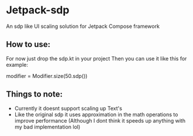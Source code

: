 
# Jetpack-sdp

An sdp like UI scaling solution for Jetpack Compose framework

## How to use:
For now just drop the sdp.kt in your project
Then you can use it like this for example: 

modifier = Modifier.size(50.sdp())

## Things to note:
* Currently it doesnt support scaling up Text's 
* Like the original sdp it uses approximation in the math operations to improve performance (Although I dont think it speeds up anything with my bad implementation lol)

